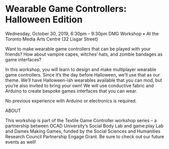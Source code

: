# Wearable Game Controllers: Halloween Edition
Wednesday, October 30, 2019, 6:30pm - 9:30pm
DMG Workshop • At the Toronto Media Arts Centre (32 Lisgar Street)

Want to make wearable game controllers that can be played with your friends? How about vampire capes, witches’ hats, and zombie bandages as game interfaces?

In this workshop, you will learn to design and make multiplayer wearable game controllers. Since it’s the day before Halloween, we’ll use that as our theme. We’ll have Halloween-ish wearables available that you can mod, but you’re also invited to bring your own! We will use conductive fabric and Arduino to create bespoke games interfaces that you can wear.

No previous experience with Arduino or electronics is required.

ABOUT

This workshop is part of the Textile Game Controller workshop series – a partnership between OCAD University’s Social Body Lab and game:play Lab and Dames Making Games, funded by the Social Sciences and Humanities Research Council Partnership Engage Grant. Be sure to check out our future events as well!
